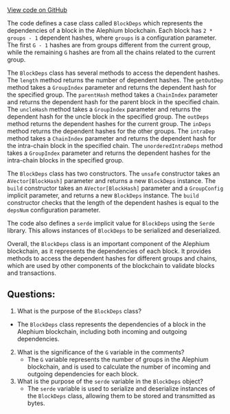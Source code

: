 [View code on GitHub](https://github.com/alephium/alephium/blob/master/protocol/src/main/scala/org/alephium/protocol/model/BlockDeps.scala)

The code defines a case class called `BlockDeps` which represents the dependencies of a block in the Alephium blockchain. Each block has `2 * groups - 1` dependent hashes, where `groups` is a configuration parameter. The first `G - 1` hashes are from groups different from the current group, while the remaining `G` hashes are from all the chains related to the current group. 

The `BlockDeps` class has several methods to access the dependent hashes. The `length` method returns the number of dependent hashes. The `getOutDep` method takes a `GroupIndex` parameter and returns the dependent hash for the specified group. The `parentHash` method takes a `ChainIndex` parameter and returns the dependent hash for the parent block in the specified chain. The `uncleHash` method takes a `GroupIndex` parameter and returns the dependent hash for the uncle block in the specified group. The `outDeps` method returns the dependent hashes for the current group. The `inDeps` method returns the dependent hashes for the other groups. The `intraDep` method takes a `ChainIndex` parameter and returns the dependent hash for the intra-chain block in the specified chain. The `unorderedIntraDeps` method takes a `GroupIndex` parameter and returns the dependent hashes for the intra-chain blocks in the specified group.

The `BlockDeps` class has two constructors. The `unsafe` constructor takes an `AVector[BlockHash]` parameter and returns a new `BlockDeps` instance. The `build` constructor takes an `AVector[BlockHash]` parameter and a `GroupConfig` implicit parameter, and returns a new `BlockDeps` instance. The `build` constructor checks that the length of the dependent hashes is equal to the `depsNum` configuration parameter.

The code also defines a `serde` implicit value for `BlockDeps` using the `Serde` library. This allows instances of `BlockDeps` to be serialized and deserialized. 

Overall, the `BlockDeps` class is an important component of the Alephium blockchain, as it represents the dependencies of each block. It provides methods to access the dependent hashes for different groups and chains, which are used by other components of the blockchain to validate blocks and transactions.
## Questions: 
 1. What is the purpose of the `BlockDeps` class?
   - The `BlockDeps` class represents the dependencies of a block in the Alephium blockchain, including both incoming and outgoing dependencies.
2. What is the significance of the `G` variable in the comments?
   - The `G` variable represents the number of groups in the Alephium blockchain, and is used to calculate the number of incoming and outgoing dependencies for each block.
3. What is the purpose of the `serde` variable in the `BlockDeps` object?
   - The `serde` variable is used to serialize and deserialize instances of the `BlockDeps` class, allowing them to be stored and transmitted as bytes.